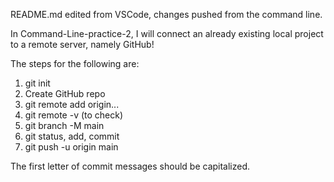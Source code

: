 README.md edited from VSCode, changes pushed from the command line.

In Command-Line-practice-2, I will connect an already existing local project to a remote server, namely GitHub!

The steps for the following are:
<ol>
<li>git init</li>
<li>Create GitHub repo</li>
<li>git remote add origin...</li>
<li>git remote -v (to check)</li>
<li>git branch -M main</li>
<li>git status, add, commit</li>
<li>git push -u origin main</li>
</ol>

The first letter of commit messages should be capitalized.
